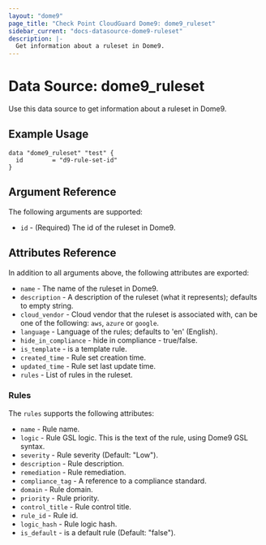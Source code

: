 ```yaml
---
layout: "dome9"
page_title: "Check Point CloudGuard Dome9: dome9_ruleset"
sidebar_current: "docs-datasource-dome9-ruleset"
description: |-
  Get information about a ruleset in Dome9.
---
```


# Data Source: dome9_ruleset

Use this data source to get information about a ruleset in Dome9.

## Example Usage

```hcl
data "dome9_ruleset" "test" {
  id        = "d9-rule-set-id"
}

```

## Argument Reference

The following arguments are supported:

* `id` - (Required) The id of the ruleset in Dome9.

## Attributes Reference

In addition to all arguments above, the following attributes are exported:

* `name` - The name of the ruleset in Dome9.
* `description` - A description of the ruleset (what it represents); defaults to empty string.
* `cloud_vendor` - Cloud vendor that the ruleset is associated with, can be one of the following: `aws`, `azure` or `google`.
* `language` - Language of the rules; defaults to 'en' (English).
* `hide_in_compliance` - hide in compliance - true/false.
* `is_template` - is a template rule.
* `created_time` - Rule set creation time.
* `updated_time` - Rule set last update time.
* `rules` - List of rules in the ruleset.

### Rules

The `rules` supports the following attributes:

* `name` - Rule name.
* `logic` - Rule GSL logic. This is the text of the rule, using Dome9 GSL syntax.
* `severity` - Rule severity (Default: "Low").
* `description` - Rule description.
* `remediation` - Rule remediation.
* `compliance_tag` - A reference to a compliance standard.
* `domain` - Rule domain.
* `priority` - Rule priority.
* `control_title` - Rule control title.
* `rule_id` - Rule id.
* `logic_hash` - Rule logic hash.
* `is_default` - is a default rule (Default: "false").